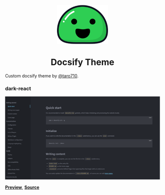 <p align="center">
  <img src="assets/docsify.svg" alt="Docsify Logo" height="128">
</p>
<h1 align="center">Docsify Theme</h1>

Custom docsify theme by [@taro710](https://github.com/taro710).

### dark-react

<img src="assets/dark-react.png" >

**[Preview](https://taro710.github.io/docsify-theme/#/)**, **[Source](https://github.com/taro710/docsify-theme/blob/main/docs/themes/dark-react.css)**
